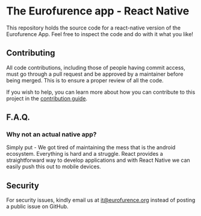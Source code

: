 # The Eurofurence app - React Native

This repository holds the source code for a react-native version of the Eurofurence App. Feel free to inspect the code and do with it what you like!

## Contributing

All code contributions, including those of people having commit access, must go through a pull request and be approved by a maintainer before being merged. This is to ensure a proper review of all the code.

If you wish to help, you can learn more about how you can contribute to this project in the [contribution guide](CONTRIBUTING.md).

## F.A.Q.

### Why not an actual native app?

Simply put - We got tired of maintaining the mess that is the android ecosystem. Everything is hard and a struggle. React provides a straightforward way to develop applications and
with React Native we can easily push this out to mobile devices.

## Security

For security issues, kindly email us at [it@eurofurence.org](mailto:it@eurofurence.org) instead of posting a public issue on GitHub.

